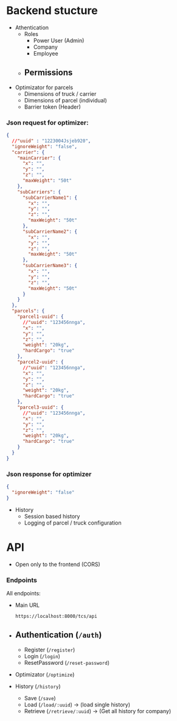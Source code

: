 # Backend stucture

- Athentication
  - Roles
    - Power User (Admin)
    - Company
    - Employee
  - ## Permissions
- Optimizator for parcels
  - Dimensions of truck / carrier
  - Dimensions of parcel (individual)
  - Barrier token (Header)

### Json request for optimizer:

```json
{
  //"uuid" : "1223004Jsjeb920",
  "ignoreWeight": "false",
  "carrier": {
    "mainCarrier": {
      "x": "",
      "y": "",
      "z": "",
      "maxWeight": "50t"
    },
    "subCarriers": {
      "subCarrierName1": {
        "x": "",
        "y": "",
        "z": "",
        "maxWeight": "50t"
      },
      "subCarrierName2": {
        "x": "",
        "y": "",
        "z": "",
        "maxWeight": "50t"
      },
      "subCarrierName3": {
        "x": "",
        "y": "",
        "z": "",
        "maxWeight": "50t"
      }
    }
  },
  "parcels": {
    "parcel1-uuid": {
      //"uuid": "123456nnga",
      "x": "",
      "y": "",
      "z": "",
      "weight": "20kg",
      "hardCargo": "true"
    },
    "parcel2-uuid": {
      //"uuid": "123456nnga",
      "x": "",
      "y": "",
      "z": "",
      "weight": "20kg",
      "hardCargo": "true"
    },
    "parcel3-uuid": {
      //"uuid": "123456nnga",
      "x": "",
      "y": "",
      "z": "",
      "weight": "20kg",
      "hardCargo": "true"
    }
  }
}
```

### Json response for optimizer

```json
{
  "ignoreWeight": "false"
}
```

- History
  - Session based history
  - Logging of parcel / truck configuration

# API

- Open only to the frontend (CORS)

### Endpoints

All endpoints:

- Main URL
  ```
  https://localhost:8000/tcs/api
  ```

- ## Authentication (`/auth`)
    - Register (`/register`)
    - Login (`/login`)
    - ResetPassword (`/reset-password`)

- Optimizator (`/optimize`)
- History (`/history`)
    - Save (`/save`)
    - Load (`/load/:uuid`) -> (load single history)
    - Retrieve (`/retrieve/:uuid`) -> (Get all history for company)
